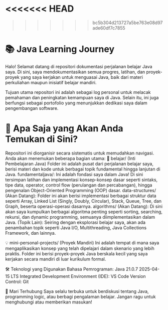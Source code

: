 <<<<<<< HEAD
=======

>>>>>>> bc5b304d213727a5be763e08d97ade60df7c7855

# 📚 Java Learning Journey
Halo! Selamat datang di repositori dokumentasi perjalanan belajar Java saya. Di sini, saya mendokumentasikan semua progres, latihan, dan proyek-proyek yang saya kerjakan untuk menguasai Java, baik dari materi perkuliahan maupun inisiatif belajar mandiri.

Tujuan utama repositori ini adalah sebagai log personal untuk melacak pemahaman dan peningkatan kemampuan saya di Java. Selain itu, ini juga berfungsi sebagai portofolio yang menunjukkan dedikasi saya dalam pengembangan software.

# 🚀 Apa Saja yang Akan Anda Temukan di Sini?
Repositori ini diorganisir secara sistematis untuk memudahkan navigasi. Anda akan menemukan beberapa bagian utama:
📖 belajar/ (Inti Pembelajaran Java)
Folder ini adalah pusat dari perjalanan belajar saya, berisi materi dan kode untuk berbagai topik fundamental hingga lanjutan di Java.
fundamentaljava/: Ini adalah fondasi saya dalam Java! Di sini tersimpan latihan dan implementasi konsep-konsep dasar seperti sintaks, tipe data, operator, control flow (perulangan dan percabangan), hingga pengenalan Object-Oriented Programming (OOP) dasar.
data-structures/ (Akan Datang): Folder ini akan berisi implementasi berbagai struktur data seperti Array, Linked List (Singly, Doubly, Circular), Stack, Queue, Tree, dan Graph, beserta operasi-operasi dasarnya.
algorithms/ (Akan Datang): Di sini akan saya kumpulkan berbagai algoritma penting seperti sorting, searching, rekursi, dan dynamic programming, semuanya diimplementasikan dalam Java.
(Topik Lain): Seiring dengan eksplorasi belajar saya, akan ada penambahan topik seperti Java I/O, Multithreading, Java Collections Framework, dan lainnya.

💡 mini-personal-projects/ (Proyek Mandiri)
Ini adalah tempat di mana saya mengaplikasikan konsep yang telah dipelajari dalam skenario yang lebih praktis. Folder ini berisi proyek-proyek Java berskala kecil yang saya kerjakan secara mandiri di luar kurikulum formal.


🛠️ Teknologi yang Digunakan
Bahasa Pemrograman: Java 21.0.7 2025-04-15 LTS
Integrated Development Environment (IDE):  VS Code
Version Control: Git

🤝 Mari Terhubung
Saya selalu terbuka untuk berdiskusi tentang Java, programming logic, atau berbagi pengalaman belajar. Jangan ragu untuk menghubungi atau memberikan masukan!


